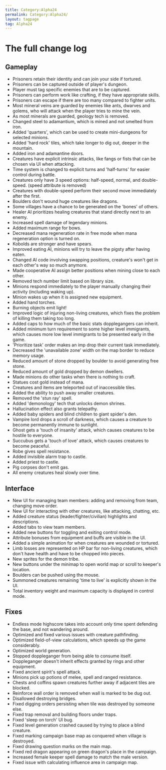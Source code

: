 ```yaml
---
title: Category:Alpha24
permalink: Category:Alpha24/
layout: tagpage
tag: Alpha24
---
```


The full change log
===================

Gameplay
--------

-   Prisoners retain their identity and can join your side if tortured.
-   Prisoners can be captured outside of player's dungeon.
-   Player must tag specific enemies that are to be captured.
-   Prisoners can perform work like crafting, if they have appropriate
    skills.
-   Prisoners can escape if there are too many compared to fighter
    units.
-   Most mineral veins are guarded by enemies like ants, dwarves and
    golems, who will attack when the player tries to mine the vein.
-   As most minerals are guarded, geology tech is removed.
-   Changed steel to adamantium, which is mined and not smelted from
    iron.
-   Added 'quarters', which can be used to create mini-dungeons for
    selected minions.
-   Added 'hard rock' tiles, which take longer to dig out, deeper in the
    mountain.
-   Added iron and adamantine doors.
-   Creatures have explicit intrinsic attacks, like fangs or fists that
    can be chosen via UI when attacking.
-   Time system is changed to explicit turns and 'half-turns' for easier
    control during battle.
-   Creatures only have 3 speed options: half-speed, normal, and
    double-speed. (speed attribute is removed)
-   Creatures with double-speed perform their second move immediately
    after the first.
-   Boulders don't wound huge creatures like dragons.
-   Some villages have a chance to be generated on the 'bones' of
    others.
-   Healer AI prioritizes healing creatures that stand directly next to
    an enemy.
-   Increased spell damage of legendary minions.
-   Added maximum range for bows.
-   Decreased mana regeneration rate in free mode when mana regeneration
    option is turned on.
-   Kobolds are stronger and have spears.
-   Improved eating AI, minions will try to leave the pigsty after
    having eaten.
-   Changed AI code involving swapping positions, creature's won't get
    in each other's way so much anymore.
-   Made cooperative AI assign better positions when mining close to
    each other.
-   Removed tech number limit based on library size.
-   Minions respond immediately to the player manually changing their
    activity (including waking up).
-   Minion wakes up when it is assigned new equipment.
-   Added hand torches.
-   Burning objects emit light!
-   Improved logic of injuring non-living creatures, which fixes the
    problem of killing them taking too long.
-   Added caps to how much of the basic stats dopplegangers can inherit.
-   Added minimum turn requirement to some higher level immigrants,
    which causes more low level immigrants to be presented early in the
    game.
-   'Prioritize task' order makes an imp drop their current task
    immediately.
-   Decreased the 'unavailable zone' width on the map border to reduce
    memory usage.
-   Reduced amount of stone dropped by boulder to avoid generating free
    stone.
-   Reduced amount of gold dropped by demon dwellers.
-   Made minions do other tasks when there is nothing to craft.
-   Statues cost gold instead of mana.
-   Creatures and items are teleported out of inaccessible tiles.
-   Added the ability to push away smaller creatures.
-   Removed the 'stun ray' spell.
-   Added 'demonology' tech that unlocks demon shrines.
-   Hallucination effect also grants telepathy.
-   Added baby spiders and blind children to giant spider's den.
-   Vampire lord drops a scroll of darkness, which causes a creature to
    become permanently immune to sunlight.
-   Ghost gets a 'touch of insanity' attack, which causes creatures to
    be hostile to everyone.
-   Succubus gets a 'touch of love' attack, which causes creatures to
    become peaceful.
-   Robe gives spell resistance.
-   Added invisible alarm trap to castle.
-   Added priest to castle.
-   Pig corpses don't emit gas.
-   All enemy creatures heal slowly over time.

Interface
---------

-   New UI for managing team members: adding and removing from team,
    changing move order.
-   New UI for interacting with other creatures, like attacking,
    chatting, etc.
-   Added creature status (leader/fighter/civilian) highlights and
    descriptions.
-   Added tabs to view team members.
-   Added new buttons for toggling and exiting control mode.
-   Attribute bonuses from equipment and buffs are visible in the UI.
-   Added a simple animation for when creatures are wounded or tortured.
-   Limb losses are represented on HP bar for non-living creatures,
    which don't have health and have to be chopped into pieces.
-   New sprites for the demon tribe.
-   New buttons under the minimap to open world map or scroll to
    keeper's location.
-   Boulders can be pushed using the mouse.
-   Summoned creatures remaining 'time to live' is explicitly shown in
    the UI.
-   Total inventory weight and maximum capacity is displayed in control
    mode.

Fixes
-----

-   Endless mode highscore takes into account only time spent defending
    the base, and not wandering around.
-   Optimized and fixed various issues with creature pathfinding.
-   Optimized field-of-view calculations, which speeds up the game
    considerably.
-   Optimized world generation.
-   Stopped doppleganger from being able to consume itself.
-   Doppleganger doesn't inherit effects granted by rings and other
    equipment.
-   Fixed ancient spirit's spell attack.
-   Minions pick up potions of melee, spell and ranged resistance.
-   Chests and coffins spawn creatures further away if adjacent tiles
    are blocked.
-   Reinforce wall order is removed when wall is marked to be dug out.
-   Disallowed destroying bridges.
-   Fixed digging orders persisting when tile was destroyed by someone
    else.
-   Fixed trap removal and building floors under traps.
-   Fixed 'sleep on torch' UI bug.
-   Fixed level generation crashed caused by trying to place a blind
    creature.
-   Fixed marking campaign base map as conquered when village is
    destroyed.
-   Fixed drawing question marks on the main map.
-   Fixed red dragon appearing on green dragon's place in the campaign.
-   Increased female keeper spell damage to match the male version.
-   Fixed issue with calculating influence area in campaign map.

